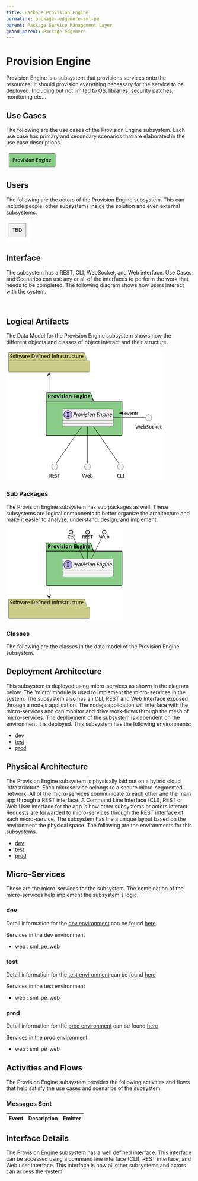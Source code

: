 ```yaml
---
title: Package Provision Engine
permalink: package--edgemere-sml-pe
parent: Package Service Management Layer
grand_parent: Package edgemere
---
```


# Provision Engine

Provision Engine is a subsystem that provisions services onto the resources. It should provision everything necessary for the service to be deployed. Including but not limited to OS, libraries, security patches, monitoring etc...



## Use Cases

The following are the use cases of the Provision Engine subsystem. Each use case has primary and secondary scenarios
that are elaborated in the use case descriptions.



![UseCase Diagram](./usecases.png)

## Users

The following are the actors of the Provision Engine subsystem. This can include people, other subsystems
inside the solution and even external subsystems.



![User Interaction](./userinteraction.png)

## Interface

The subsystem has a REST, CLI, WebSocket, and Web interface. Use Cases and Scenarios can use any or all
of the interfaces to perform the work that needs to be completed. The following  diagram shows how
users interact with the system.

![Scenario Mappings Diagram](./scenariomapping.png)



## Logical Artifacts

The Data Model for the  Provision Engine subsystem shows how the different objects and classes of object interact
and their structure.

![Sub Package Diagram](./subpackage.png)

### Sub Packages

The Provision Engine subsystem has sub packages as well. These subsystems are logical components to better
organize the architecture and make it easier to analyze, understand, design, and implement.



![Logical Diagram](./logical.png)

### Classes

The following are the classes in the data model of the Provision Engine subsystem.




## Deployment Architecture

This subsystem is deployed using micro-services as shown in the diagram below. The 'micro' module is
used to implement the micro-services in the system. The subsystem also has an CLI, REST and Web Interface
exposed through a nodejs application. The nodejs application will interface with the micro-services and
can monitor and drive work-flows through the mesh of micro-services. The deployment of the subsystem is
dependent on the environment it is deployed. This subsystem has the following environments:
* [dev](environment--edgemere-sml-pe-dev)
* [test](environment--edgemere-sml-pe-test)
* [prod](environment--edgemere-sml-pe-prod)



## Physical Architecture

The Provision Engine subsystem is physically laid out on a hybrid cloud infrastructure. Each microservice belongs
to a secure micro-segmented network. All of the micro-services communicate to each other and the main app through a
REST interface. A Command Line Interface (CLI), REST or Web User interface for the app is how other subsystems or actors
interact. Requests are forwarded to micro-services through the REST interface of each micro-service. The subsystem has
the a unique layout based on the environment the physical space. The following are the environments for this
subsystems.
* [dev](environment--edgemere-sml-pe-dev)
* [test](environment--edgemere-sml-pe-test)
* [prod](environment--edgemere-sml-pe-prod)


## Micro-Services

These are the micro-services for the subsystem. The combination of the micro-services help implement
the subsystem's logic.


### dev

Detail information for the [dev environment](environment--edgemere-sml-pe-dev)
can be found [here](environment--edgemere-sml-pe-dev)

Services in the dev environment

* web : sml_pe_web


### test

Detail information for the [test environment](environment--edgemere-sml-pe-test)
can be found [here](environment--edgemere-sml-pe-test)

Services in the test environment

* web : sml_pe_web


### prod

Detail information for the [prod environment](environment--edgemere-sml-pe-prod)
can be found [here](environment--edgemere-sml-pe-prod)

Services in the prod environment

* web : sml_pe_web


## Activities and Flows
The Provision Engine subsystem provides the following activities and flows that help satisfy the use
cases and scenarios of the subsystem.




### Messages Sent

| Event | Description | Emitter |
|-------|-------------|---------|



## Interface Details
The Provision Engine subsystem has a well defined interface. This interface can be accessed using a
command line interface (CLI), REST interface, and Web user interface. This interface is how all other
subsystems and actors can access the system.


